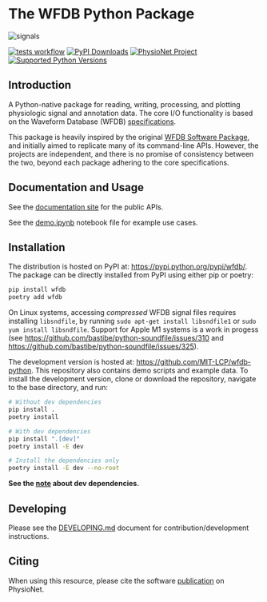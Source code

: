 # The WFDB Python Package

![signals](https://raw.githubusercontent.com/MIT-LCP/wfdb-python/main/demo-img.png)

[![tests workflow](https://github.com/MIT-LCP/wfdb-python/actions/workflows/run-tests.yml/badge.svg)](https://github.com/MIT-LCP/wfdb-python/actions?query=workflow%3Arun-tests+event%3Apush+branch%3Amain)
[![PyPI Downloads](https://img.shields.io/pypi/dm/wfdb.svg?label=PyPI%20downloads)](https://pypi.org/project/wfdb/)
[![PhysioNet Project](https://img.shields.io/badge/DOI-10.13026%2Fegpf--2788-blue)](https://doi.org/10.13026/egpf-2788)
[![Supported Python Versions](https://img.shields.io/pypi/pyversions/wfdb.svg)](https://pypi.org/project/wfdb)

## Introduction

A Python-native package for reading, writing, processing, and plotting physiologic signal and annotation data. The core I/O functionality is based on the Waveform Database (WFDB) [specifications](https://github.com/wfdb/wfdb-spec/).

This package is heavily inspired by the original [WFDB Software Package](https://www.physionet.org/content/wfdb/), and initially aimed to replicate many of its command-line APIs. However, the projects are independent, and there is no promise of consistency between the two, beyond each package adhering to the core specifications.

## Documentation and Usage

See the [documentation site](http://wfdb.readthedocs.io) for the public APIs.

See the [demo.ipynb](https://github.com/MIT-LCP/wfdb-python/blob/main/demo.ipynb) notebook file for example use cases.

## Installation

The distribution is hosted on PyPI at: <https://pypi.python.org/pypi/wfdb/>. The package can be directly installed from PyPI using either pip or poetry:

```sh
pip install wfdb
poetry add wfdb
```

On Linux systems, accessing _compressed_ WFDB signal files requires installing `libsndfile`, by running `sudo apt-get install libsndfile1` or `sudo yum install libsndfile`. Support for Apple M1 systems is a work in progess (see <https://github.com/bastibe/python-soundfile/issues/310> and <https://github.com/bastibe/python-soundfile/issues/325>).

The development version is hosted at: <https://github.com/MIT-LCP/wfdb-python>. This repository also contains demo scripts and example data. To install the development version, clone or download the repository, navigate to the base directory, and run:

```sh
# Without dev dependencies
pip install .
poetry install

# With dev dependencies
pip install ".[dev]"
poetry install -E dev

# Install the dependencies only
poetry install -E dev --no-root
```

**See the [note](https://github.com/MIT-LCP/wfdb-python/blob/main/DEVELOPING.md#package-and-dependency-management) about dev dependencies.**

## Developing

Please see the [DEVELOPING.md](https://github.com/MIT-LCP/wfdb-python/blob/main/DEVELOPING.md) document for contribution/development instructions.

## Citing

When using this resource, please cite the software [publication](https://physionet.org/content/wfdb-python/) on PhysioNet.
